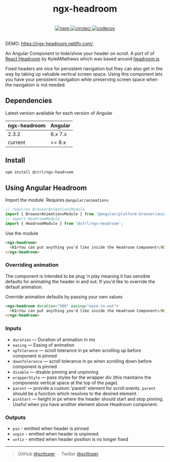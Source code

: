 <div align="center">
  <h1>ngx-headroom</h1>
  <br>
  <a href="https://www.npmjs.com/package/@ctrl/ngx-headroom">
    <img src="https://badge.fury.io/js/%40ctrl%2Fngx-headroom.svg" alt="npm">
  </a> 
  <a href="https://circleci.com/gh/TypeCtrl/ngx-headroom">
    <img src="https://circleci.com/gh/TypeCtrl/ngx-headroom.svg?style=svg" alt="circleci">
  </a> 
  <a href="https://codecov.io/github/typectrl/ngx-headroom">
    <img src="https://img.shields.io/codecov/c/github/typectrl/ngx-headroom.svg" alt="codecov">
  </a>
  <br>
  <br>
</div>

DEMO: https://ngx-headroom.netlify.com/

An Angular Component to hide/show your header on scroll. A port of of [React Headroom](https://github.com/KyleAMathews/react-headroom) by KyleAMathews which was based around [headroom.js](https://github.com/WickyNilliams/headroom.js)

Fixed headers are nice for persistent navigation but they can also get in the way by taking up valuable vertical screen space. Using this component lets you have your persistent navigation while preserving screen space when the navigation is not needed.

## Dependencies
Latest version available for each version of Angular

| ngx-headroom | Angular     |
| ------------ | ----------- |
| 2.3.2        | 6.x 7.x     |
| current      | >= 8.x      |

## Install

```sh
npm install @ctrl/ngx-headroom
```

## Using Angular Headroom
Import the module. Requires `@angular/animations`
```ts
// requires BrowserAnimationsModule
import { BrowserAnimationsModule } from '@angular/platform-browser/animations';
// import HeadroomModule
import { HeadroomModule } from '@ctrl/ngx-headroom';
```

Use the module
```html
<ngx-headroom>
  <h1>You can put anything you'd like inside the Headroom Component</h1>
</ngx-headroom>
```

### Overriding animation

The component is intended to be plug 'n play meaning it has sensible defaults for animating the header in and out. If you'd like to override the default animation.

Override animation defaults by passing your own values

```html
<ngx-headroom duration="500" easing="ease-in-out">
  <h1>You can put anything you'd like inside the Headroom Component</h1>
</ngx-headroom>
```

### Inputs

*   `duration` — Duration of animation in ms
*   `easing` — Easing of animation
*   `upTolerance` — scroll tolerance in px when scrolling up before component is pinned
*   `downTolerance` — scroll tolerance in px when scrolling down before component is pinned
*   `disable` — disable pinning and unpinning
*   `wrapperStyle` — pass styles for the wrapper div (this maintains the components vertical space at the top of the page).
*   `parent` — provide a custom 'parent' element for scroll events. `parent` should be a function which resolves to the desired element.
*   `pinStart` — height in px where the header should start and stop pinning. Useful when you have another element above Headroom component.

### Outputs

*   `pin` - emitted when header is pinned
*   `unpin` - emitted when header is unpinned
*   `unfix` - emitted when header position is no longer fixed

---

> GitHub [@scttcper](https://github.com/scttcper) &nbsp;&middot;&nbsp;
> Twitter [@scttcper](https://twitter.com/scttcper)

